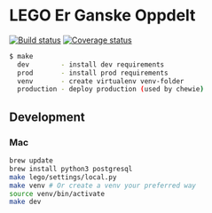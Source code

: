 # LEGO Er Ganske Oppdelt
[![Build status](https://ci.frigg.io/badges/webkom/lego/)](https://ci.frigg.io/webkom/lego/last/)
[![Coverage status](https://ci.frigg.io/badges/coverage/webkom/lego/)](https://ci.frigg.io/webkom/lego/last/)

```bash
$ make
  dev        - install dev requirements
  prod       - install prod requirements
  venv       - create virtualenv venv-folder
  production - deploy production (used by chewie)
```

## Development
### Mac
```bash
brew update
brew install python3 postgresql
make lego/settings/local.py
make venv # Or create a venv your preferred way
source venv/bin/activate
make dev
```
